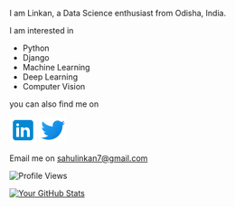 [^1]:### Hi, nice to see you here on my profile 👋

I am Linkan, a Data Science enthusiast from Odisha, India.

I am interested in 

- Python
- Django
- Machine Learning
- Deep Learning
- Computer Vision

you can also find me on 

[![LinkedIn](logos/linkedin.png)](https://www.linkedin.com/in/linkan-kumar-sahu/)  [![Twitter](logos/twitter.png)](https://twitter.com/sahulinkan7)

Email me on sahulinkan7@gmail.com

![Profile Views](https://komarev.com/ghpvc/?username=yourusername&color=green)

[![Your GitHub Stats](https://github-readme-stats.vercel.app/api?username=sahulinkan7&show_icons=true&count_private=true&hide=prs,issues,contribs)](https://github.com/sahulinkan7)
<!--
**Sahulinkan7/Sahulinkan7** is a ✨ _special_ ✨ repository because its `README.md` (this file) appears on your GitHub profile.

Here are some ideas to get you started:

- 🔭 I’m currently working on ...
- 🌱 I’m currently learning ...
- 👯 I’m looking to collaborate on ...
- 🤔 I’m looking for help with ...
- 💬 Ask me about ...
- 📫 How to reach me: ...
- 😄 Pronouns: ...
- ⚡ Fun fact: ...
-->
